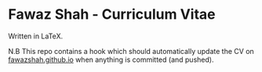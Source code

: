 # Fawaz Shah - Curriculum Vitae

Written in LaTeX.

N.B This repo contains a hook which should automatically update the CV on [fawazshah.github.io](fawazshah.github.io) when anything is committed (and pushed).
